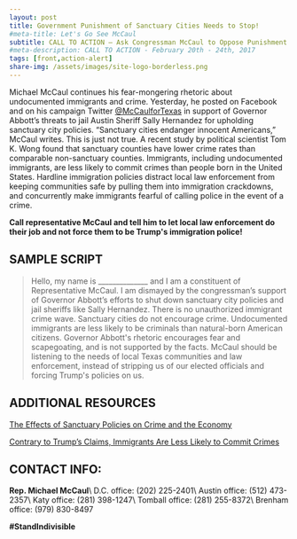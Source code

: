 ```yaml
---
layout: post
title: Government Punishment of Sanctuary Cities Needs to Stop!
#meta-title: Let's Go See McCaul
subtitle: CALL TO ACTION – Ask Congressman McCaul to Oppose Punishment of Sanctuary Cities
#meta-description: CALL TO ACTION - February 20th - 24th, 2017
tags: [front,action-alert]
share-img: /assets/images/site-logo-borderless.png
---
```

Michael McCaul continues his fear-mongering rhetoric about undocumented immigrants and crime. Yesterday, he posted on Facebook and on his campaign Twitter  [@McCaulforTexas](https://twitter.com/McCaulForTexas) in support of Governor Abbott’s threats to jail Austin Sheriff Sally Hernandez for upholding sanctuary city policies. “Sanctuary cities endanger innocent Americans,” McCaul writes. This is just not true. A recent study by political scientist Tom K. Wong found that sanctuary counties have lower crime rates than comparable non-sanctuary counties. Immigrants, including undocumented immigrants, are less likely to commit crimes than people born in the United States. Hardline immigration policies distract local law enforcement from keeping communities safe by pulling them into immigration crackdowns, and concurrently make immigrants fearful of calling police in the event of a crime.

**Call representative McCaul and tell him to let local law enforcement do their job and not force them to be Trump's immigration police!**

## SAMPLE SCRIPT
>Hello, my name is &#95;&#95;&#95;&#95;&#95;&#95;&#95;&#95;&#95;&#95;&#95;&#95;&#95;&#95; and I am a constituent of Representative McCaul. I am dismayed by the congressman’s support of Governor Abbott’s efforts to shut down sanctuary city policies and jail sheriffs like Sally Hernandez. There is no unauthorized immigrant crime wave. Sanctuary cities do not encourage crime. Undocumented immigrants are less likely to be criminals than natural-born American citizens. Governor Abbott's rhetoric encourages fear and scapegoating, and is not supported by the facts. McCaul should be listening to the needs of local Texas communities and law enforcement, instead of stripping us of our elected officials and forcing Trump's policies on us.

## ADDITIONAL RESOURCES
[The Effects of Sanctuary Policies on Crime and the Economy](https://www.americanprogress.org/issues/immigration/reports/2017/01/26/297366/the-effects-of-sanctuary-policies-on-crime-and-the-economy/)

[Contrary to Trump’s Claims, Immigrants Are Less Likely to Commit Crimes](https://mobile.nytimes.com/2017/01/26/us/trump-illegal-immigrants-crime.html)

## CONTACT INFO:

**Rep. Michael McCaul**\\
D.C. office: (202) 225-2401\\
Austin office: (512) 473-2357\\
Katy office: (281) 398-1247\\
Tomball office: (281) 255-8372\\
Brenham office: (979) 830-8497

**#StandIndivisible**
